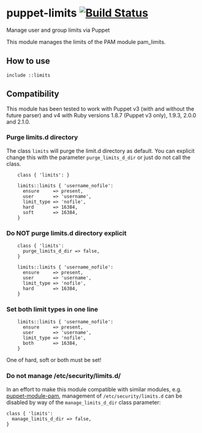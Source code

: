 # puppet-limits [![Build Status](https://secure.travis-ci.org/saz/puppet-limits.png)](http://travis-ci.org/saz/puppet-limits)

Manage user and group limits via Puppet

This module manages the limits of the PAM module pam_limits.

## How to use

`include ::limits`

## Compatibility

This module has been tested to work with Puppet v3 (with and without the future
parser) and v4 with Ruby versions 1.8.7 (Puppet v3 only), 1.9.3, 2.0.0 and
2.1.0.

### Purge limits.d directory

The class `limits` will purge the limit.d directory as default.
You can explicit change this with the parameter `purge_limits_d_dir`
or just do not call the class.

```puppet
	class { 'limits': }

    limits::limits { 'username_nofile':
      ensure     => present,
      user       => 'username',
      limit_type => 'nofile',
      hard       => 16384,
      soft       => 16384,
    }
```
### Do NOT purge limits.d directory explicit

```puppet
    class { 'limits':
      purge_limits_d_dir => false,
    }

    limits::limits { 'username_nofile':
      ensure     => present,
      user       => 'username',
      limit_type => 'nofile',
      hard       => 16384,
    }
```

### Set both limit types in one line

```puppet
    limits::limits { 'username_nofile':
      ensure     => present,
      user       => 'username',
      limit_type => 'nofile',
      both       => 16384,
    }
```
One of hard, soft or both must be set!

### Do not manage /etc/security/limits.d/

In an effort to make this module compatible with similar modules, e.g.
[puppet-module-pam](https://github.com/ghoneycutt/puppet-module-pam), management
of `/etc/security/limits.d` can be disabled by way of the `manage_limits_d_dir`
class parameter:

```puppet
class { 'limits':
  manage_limits_d_dir => false,
}
```

